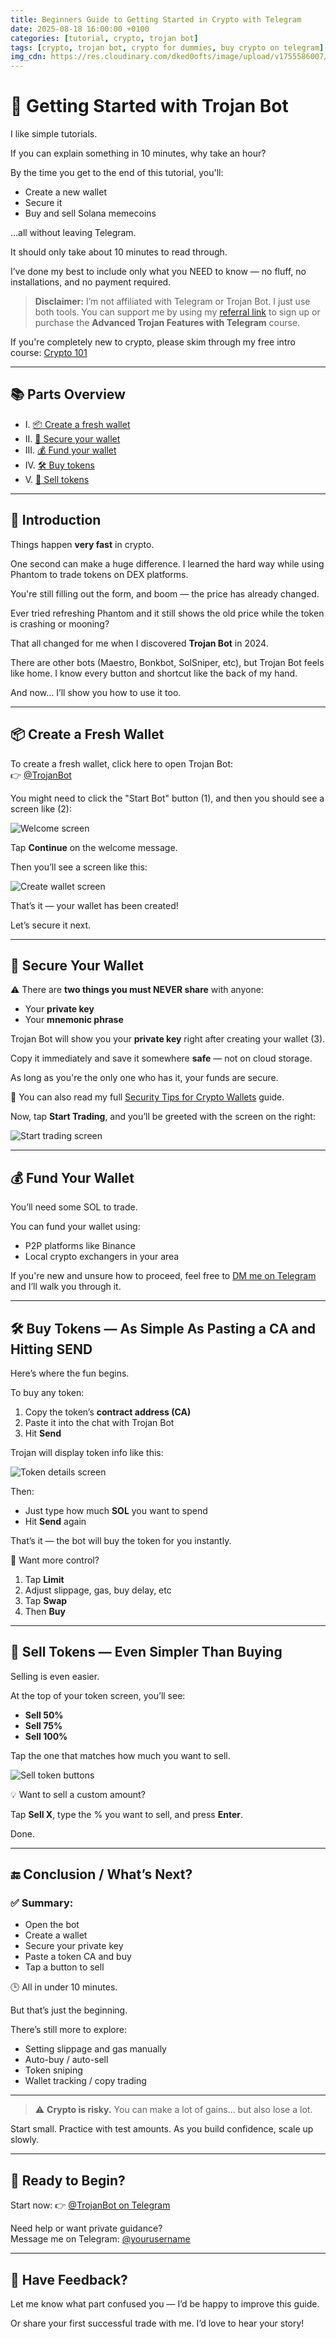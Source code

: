 ```yaml
---
title: Beginners Guide to Getting Started in Crypto with Telegram
date: 2025-08-18 16:00:00 +0100
categories: [tutorial, crypto, trojan bot]
tags: [crypto, trojan bot, crypto for dummies, buy crypto on telegram]
img_cdn: https://res.cloudinary.com/dked0ofts/image/upload/v1755586007/
---
```


# 🚀 Getting Started with Trojan Bot

I like simple tutorials.

If you can explain something in 10 minutes, why take an hour?

By the time you get to the end of this tutorial, you'll:
- Create a new wallet
- Secure it
- Buy and sell Solana memecoins

…all without leaving Telegram.

It should only take about 10 minutes to read through.

I’ve done my best to include only what you NEED to know — no fluff, no installations, and no payment required.

> **Disclaimer:** I’m not affiliated with Telegram or Trojan Bot. I just use both tools. You can support me by using my [referral link]() to sign up or purchase the **Advanced Trojan Features with Telegram** course.

If you're completely new to crypto, please skim through my free intro course: [Crypto 101](#)

---

## 📚 Parts Overview

- I. [📦 Create a fresh wallet](#-create-a-fresh-wallet)
- II. [🔐 Secure your wallet](#-secure-your-wallet)
- III. [💰 Fund your wallet](#-fund-your-wallet)
- IV. [🛠️ Buy tokens](#buy-tokens)
- V. [💸 Sell tokens](#-sell-tokens--even-simpler-than-buying)

---

## 🧠 Introduction

Things happen **very fast** in crypto.

One second can make a huge difference. I learned the hard way while using Phantom to trade tokens on DEX platforms.

You're still filling out the form, and boom — the price has already changed.

Ever tried refreshing Phantom and it still shows the old price while the token is crashing or mooning?

That all changed for me when I discovered **Trojan Bot** in 2024.

There are other bots (Maestro, Bonkbot, SolSniper, etc), but Trojan Bot feels like home. I know every button and shortcut like the back of my hand.

And now… I’ll show you how to use it too.

---

## 📦 Create a Fresh Wallet

To create a fresh wallet, click here to open Trojan Bot:  
👉 [@TrojanBot](https://t.me/achilles_trojanbot?start=r-cwxander)

You might need to click the "Start Bot" button (1), and then you should see a screen like (2):

![Welcome screen](https://res.cloudinary.com/dked0ofts/image/upload/v1755586007/trojan-bot-telegram-tutorial-images-1_qc5ggz.png)

Tap **Continue** on the welcome message.

Then you’ll see a screen like this:

![Create wallet screen](https://your-cdn-link.com/trojan-create-wallet.png)

That’s it — your wallet has been created!

Let’s secure it next.

---

## 🔐 Secure Your Wallet

⚠️ There are **two things you must NEVER share** with anyone:

- Your **private key**
- Your **mnemonic phrase**

Trojan Bot will show you your **private key** right after creating your wallet (3).

Copy it immediately and save it somewhere **safe** — not on cloud storage.

As long as you're the only one who has it, your funds are secure.

📌 You can also read my full [Security Tips for Crypto Wallets](#) guide.

Now, tap **Start Trading**, and you’ll be greeted with the screen on the right:

![Start trading screen](https://your-cdn-link.com/trojan-main-menu.png)

---

## 💰 Fund Your Wallet

You’ll need some SOL to trade.

You can fund your wallet using:
- P2P platforms like Binance
- Local crypto exchangers in your area

If you're new and unsure how to proceed, feel free to [DM me on Telegram](https://t.me/cwxand3r) and I’ll walk you through it.

---
<a name="buy-tokens"></a>
## 🛠️ Buy Tokens — As Simple As Pasting a CA and Hitting SEND

Here’s where the fun begins.

To buy any token:
1. Copy the token’s **contract address (CA)**
2. Paste it into the chat with Trojan Bot
3. Hit **Send**

Trojan will display token info like this:

![Token details screen](https://your-cdn-link.com/trojan-token-preview.png)

Then:
- Just type how much **SOL** you want to spend
- Hit **Send** again

That’s it — the bot will buy the token for you instantly.

🧪 Want more control?

1. Tap **Limit**
2. Adjust slippage, gas, buy delay, etc
3. Tap **Swap**
4. Then **Buy**

---

## 💸 Sell Tokens — Even Simpler Than Buying

Selling is even easier.

At the top of your token screen, you’ll see:

- **Sell 50%**
- **Sell 75%**
- **Sell 100%**

Tap the one that matches how much you want to sell.

![Sell token buttons](https://your-cdn-link.com/trojan-sell-buttons.png)

💡 Want to sell a custom amount?

Tap **Sell X**, type the % you want to sell, and press **Enter**.

Done.

---

## 🔚 Conclusion / What’s Next?

### ✅ Summary:
- Open the bot
- Create a wallet
- Secure your private key
- Paste a token CA and buy
- Tap a button to sell

🕒 All in under 10 minutes.

But that’s just the beginning.

There’s still more to explore:
- Setting slippage and gas manually
- Auto-buy / auto-sell
- Token sniping
- Wallet tracking / copy trading

---

> ⚠️ **Crypto is risky.** You can make a lot of gains… but also lose a lot.

Start small. Practice with test amounts. As you build confidence, scale up slowly.

---

## 🚪 Ready to Begin?

Start now: 👉 [@TrojanBot on Telegram](https://t.me/TrojanBot)

Need help or want private guidance?  
Message me on Telegram: [@yourusername](https://t.me/yourusername)

---

## 💬 Have Feedback?

Let me know what part confused you — I’d be happy to improve this guide.

Or share your first successful trade with me. I’d love to hear your story!